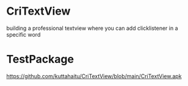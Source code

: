 # CriTextView 
building a professional textview where you can add clicklistener in a specific word 

# TestPackage 
https://github.com/kuttahaitu/CriTextView/blob/main/CriTextView.apk
